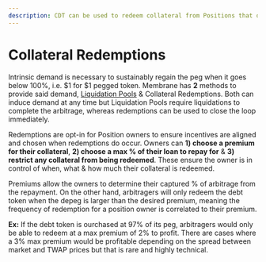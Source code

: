 ```yaml
---
description: CDT can be used to redeem collateral from Positions that opt-in
---
```


# Collateral Redemptions

Intrinsic demand is necessary to sustainably regain the peg when it goes below 100%, i.e. $1 for $1 pegged token. Membrane has **2** methods to provide said demand, [Liquidation Pools](liquidation-mechanism.md) & Collateral Redemptions. Both can induce demand at any time but Liquidation Pools require liquidations to complete the arbitrage, whereas redemptions can be used to close the loop immediately.

Redemptions are opt-in for Position owners to ensure incentives are aligned and chosen when redemptions do occur. Owners can **1) choose a premium for their collateral**, **2) choose a max % of their loan to repay for** & **3) restrict any collateral from being redeemed**. These ensure the owner is in control of when, what & how much their collateral is redeemed.

Premiums allow the owners to determine their captured % of arbitrage from the repayment. On the other hand, arbitragers will only redeem the debt token when the depeg is larger than the desired premium, meaning the frequency of redemption for a position owner is correlated to their premium.

**Ex:** If the debt token is ourchased at 97% of its peg, arbitragers would only be able to redeem at a max premium of 2% to profit. There are cases where a 3% max premium would be profitable depending on the spread between market and TWAP prices but that is rare and highly technical.

